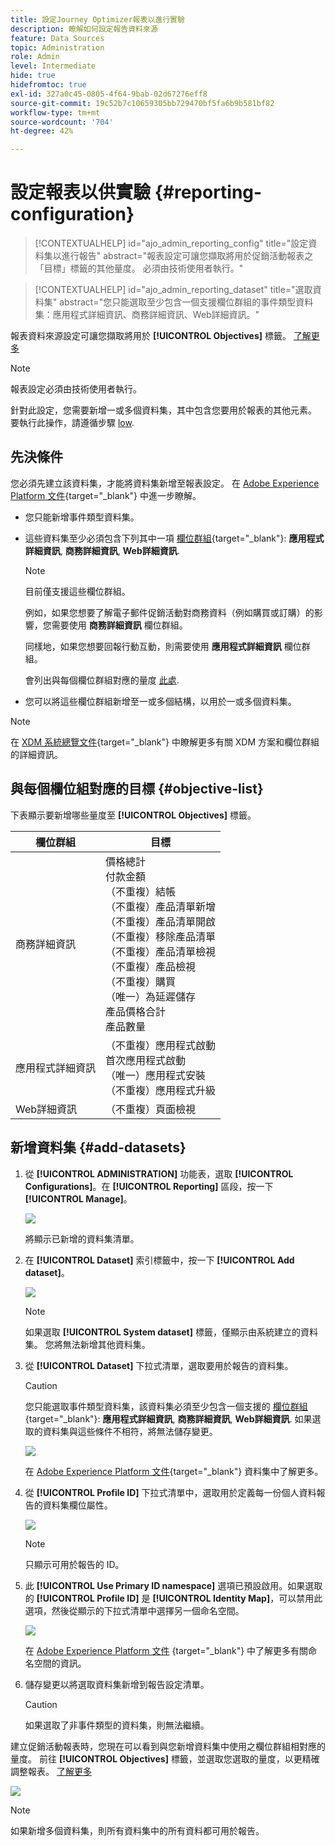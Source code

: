 ```yaml
---
title: 設定Journey Optimizer報表以進行實驗
description: 瞭解如何設定報告資料來源
feature: Data Sources
topic: Administration
role: Admin
level: Intermediate
hide: true
hidefromtoc: true
exl-id: 327a0c45-0805-4f64-9bab-02d67276eff8
source-git-commit: 19c52b7c10659305bb729470bf5fa6b9b581bf82
workflow-type: tm+mt
source-wordcount: '704'
ht-degree: 42%

---
```


# 設定報表以供實驗 {#reporting-configuration}

>[!CONTEXTUALHELP]
>id="ajo_admin_reporting_config"
>title="設定資料集以進行報告"
>abstract="報表設定可讓您擷取將用於促銷活動報表之「目標」標籤的其他量度。 必須由技術使用者執行。"

>[!CONTEXTUALHELP]
>id="ajo_admin_reporting_dataset"
>title="選取資料集"
>abstract="您只能選取至少包含一個支援欄位群組的事件類型資料集：應用程式詳細資訊、商務詳細資訊、Web詳細資訊。"

<!--The reporting data source configuration allows you to define a connection to a system in order to retrieve additional information that will be used in your reports.-->

報表資料來源設定可讓您擷取將用於 **[!UICONTROL Objectives]** 標籤。 [了解更多](content-experiment.md#objectives-global)

>[!NOTE]
>
>報表設定必須由技術使用者執行。 <!--Rights?-->

針對此設定，您需要新增一或多個資料集，其中包含您要用於報表的其他元素。 要執行此操作，請遵循步驟 [low](#add-datasets).

<!--
➡️ [Discover this feature in video](#video)
-->

## 先決條件


您必須先建立該資料集，才能將資料集新增至報表設定。 在 [Adobe Experience Platform 文件](https://experienceleague.adobe.com/docs/experience-platform/catalog/datasets/user-guide.html?lang=zh-Hant#create){target=&quot;_blank&quot;} 中進一步瞭解。

* 您只能新增事件類型資料集。

* 這些資料集至少必須包含下列其中一項 [欄位群組](https://experienceleague.adobe.com/docs/experience-platform/xdm/tutorials/create-schema-ui.html?lang=zh-Hant#field-group){target=&quot;_blank&quot;}: **應用程式詳細資訊**, **商務詳細資訊**, **Web詳細資訊**.

   >[!NOTE]
   >
   >目前僅支援這些欄位群組。

   例如，如果您想要了解電子郵件促銷活動對商務資料（例如購買或訂購）的影響，您需要使用 **商務詳細資訊** 欄位群組。

   同樣地，如果您想要回報行動互動，則需要使用 **應用程式詳細資訊** 欄位群組。

   會列出與每個欄位群組對應的量度 [此處](#objective-list).

* 您可以將這些欄位群組新增至一或多個結構，以用於一或多個資料集。

>[!NOTE]
>
>在 [XDM 系統總覽文件](https://experienceleague.adobe.com/docs/experience-platform/xdm/home.html?lang=zh-Hant){target=&quot;_blank&quot;} 中瞭解更多有關 XDM 方案和欄位群組的詳細資訊。

## 與每個欄位組對應的目標 {#objective-list}

下表顯示要新增哪些量度至 **[!UICONTROL Objectives]** 標籤。

| 欄位群組 | 目標 |
|--- |--- |
| 商務詳細資訊 | 價格總計<br>付款金額<br>（不重複）結帳<br>（不重複）產品清單新增<br>（不重複）產品清單開啟<br>（不重複）移除產品清單<br>（不重複）產品清單檢視<br>（不重複）產品檢視<br>（不重複）購買<br>（唯一）為延遲儲存<br>產品價格合計<br>產品數量 |
| 應用程式詳細資訊 | （不重複）應用程式啟動<br>首次應用程式啟動<br>（唯一）應用程式安裝<br>（不重複）應用程式升級 |
| Web詳細資訊 | （不重複）頁面檢視 |

## 新增資料集 {#add-datasets}

1. 從 **[!UICONTROL ADMINISTRATION]** 功能表，選取 **[!UICONTROL Configurations]**。在 **[!UICONTROL Reporting]** 區段，按一下 **[!UICONTROL Manage]**。

   ![](assets/reporting-config-menu.png)

   將顯示已新增的資料集清單。

1. 在 **[!UICONTROL Dataset]** 索引標籤中，按一下 **[!UICONTROL Add dataset]**。

   ![](assets/reporting-config-add.png)

   >[!NOTE]
   >
   >如果選取 **[!UICONTROL System dataset]** 標籤，僅顯示由系統建立的資料集。 您將無法新增其他資料集。

1. 從 **[!UICONTROL Dataset]** 下拉式清單，選取要用於報告的資料集。

   >[!CAUTION]
   >
   >您只能選取事件類型資料集，該資料集必須至少包含一個支援的 [欄位群組](https://experienceleague.adobe.com/docs/experience-platform/xdm/tutorials/create-schema-ui.html#field-group){target=&quot;_blank&quot;}: **應用程式詳細資訊**, **商務詳細資訊**, **Web詳細資訊**. 如果選取的資料集與這些條件不相符，將無法儲存變更。

   ![](assets/reporting-config-datasets.png)

   在 [Adobe Experience Platform 文件](https://experienceleague.adobe.com/docs/experience-platform/catalog/datasets/overview.html?lang=zh-Hant){target=&quot;_blank&quot;} 資料集中了解更多。

1. 從 **[!UICONTROL Profile ID]** 下拉式清單中，選取用於定義每一份個人資料報告的資料集欄位屬性。

   ![](assets/reporting-config-profile-id.png)

   >[!NOTE]
   >
   >只顯示可用於報告的 ID。

1. 此 **[!UICONTROL Use Primary ID namespace]** 選項已預設啟用。如果選取的 **[!UICONTROL Profile ID]** 是 **[!UICONTROL Identity Map]**，可以禁用此選項，然後從顯示的下拉式清單中選擇另一個命名空間。

   ![](assets/reporting-config-namespace.png)

   在 [Adobe Experience Platform 文件](https://experienceleague.adobe.com/docs/experience-platform/identity/namespaces.html?lang=zh-Hant) {target=&quot;_blank&quot;} 中了解更多有關命名空間的資訊。

1. 儲存變更以將選取資料集新增到報告設定清單。

   >[!CAUTION]
   >
   >如果選取了非事件類型的資料集，則無法繼續。

建立促銷活動報表時，您現在可以看到與您新增資料集中使用之欄位群組相對應的量度。 前往 **[!UICONTROL Objectives]** 標籤，並選取您選取的量度，以更精確調整報表。 [了解更多](content-experiment.md#objectives-global)

![](assets/reporting-config-objectives.png)

>[!NOTE]
>
>如果新增多個資料集，則所有資料集中的所有資料都可用於報告。

<!--
## How-to video {#video}

Understand how to configure Experience Platform reporting data sources.

>[!VIDEO]()
-->
